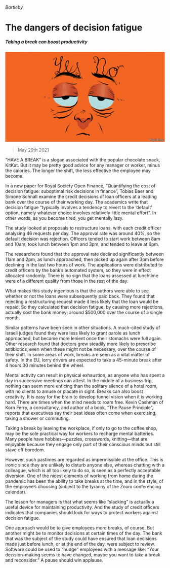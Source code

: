 ###### Bartleby

# The dangers of decision fatigue 

##### Taking a break can boost productivity 

![image](images/20210529_WBD001_0.jpg) 

> May 29th 2021 

“HAVE A BREAK” is a slogan associated with the popular chocolate snack, KitKat. But it may be pretty good advice for any manager or worker, minus the calories. The longer the shift, the less effective the employee may become.

In a new paper for Royal Society Open Finance, “Quantifying the cost of decision fatigue: suboptimal risk decisions in finance”, Tobias Baer and Simone Schnall examine the credit decisions of loan officers at a leading bank over the course of their working day. The academics write that decision fatigue “typically involves a tendency to revert to the ‘default’ option, namely whatever choice involves relatively little mental effort”. In other words, as you become tired, you get mentally lazy.


The study looked at proposals to restructure loans, with each credit officer analysing 46 requests per day. The approval rate was around 40%, so the default decision was rejection. Officers tended to start work between 8am and 10am, took lunch between 1pm and 3pm, and tended to leave at 6pm.

The researchers found that the approval rate declined significantly between 11am and 2pm, as lunch approached, then picked up again after 3pm before declining in the last two hours of work. The applications were distributed to credit officers by the bank’s automated system, so they were in effect allocated randomly. There is no sign that the loans assessed at lunchtime were of a different quality from those in the rest of the day.

What makes this study ingenious is that the authors were able to see whether or not the loans were subsequently paid back. They found that rejecting a restructuring request made it less likely that the loan would be repaid. So they calculated that decision fatigue, by causing more rejections, actually cost the bank money; around $500,000 over the course of a single month.

Similar patterns have been seen in other situations. A much-cited study of Israeli judges found they were less likely to grant parole as lunch approached, but became more lenient once their stomachs were full again. Other research found that doctors grew steadily more likely to prescribe antibiotics, even when these might not be necessary, over the course of their shift. In some areas of work, breaks are seen as a vital matter of safety. In the EU, lorry drivers are expected to take a 45-minute break after 4 hours 30 minutes behind the wheel.

Mental activity can result in physical exhaustion, as anyone who has spent a day in successive meetings can attest. In the middle of a business trip, nothing can seem more enticing than the solitary silence of a hotel room, with no clients to amuse or placate in sight. Breaks can also boost creativity. It is easy for the brain to develop tunnel vision when it is working hard. There are times when the mind needs to roam free. Kevin Cashman of Korn Ferry, a consultancy, and author of a book, “The Pause Principle”, reports that executives say their best ideas often come when exercising, taking a shower or commuting.

Taking a break by leaving the workplace, if only to go to the coffee shop, may be the sole practical way for workers to recharge mental batteries. Many people have hobbies—puzzles, crosswords, knitting—that are enjoyable because they engage only part of their conscious minds but still stave off boredom.

However, such pastimes are regarded as impermissible at the office. This is ironic since they are unlikely to disturb anyone else, whereas chatting with a colleague, which is all too likely to do so, is seen as a perfectly acceptable diversion. One of the nicest elements of working from home during the pandemic has been the ability to take breaks at the time, and in the style, of the employee’s choosing (subject to the tyranny of the Zoom conferencing calendar).

The lesson for managers is that what seems like “slacking” is actually a useful device for maintaining productivity. And the study of credit officers indicates that companies should look for ways to protect workers against decision fatigue.

One approach would be to give employees more breaks, of course. But another might be to monitor decisions at certain times of the day. The bank that was the subject of the study could have ensured that loan decisions made just before lunch, or at the end of the day, were subject to review. Software could be used to “nudge” employees with a message like: “Your decision-making seems to have changed, maybe you want to take a break and reconsider.” A pause should win applause.


